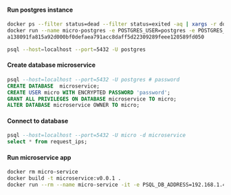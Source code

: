#### Run postgres instance

```bash
docker ps --filter status=dead --filter status=exited -aq | xargs -r docker rm -v
docker run --name micro-postgres -e POSTGRES_USER=postgres -e POSTGRES_PASSWORD=password -p 5432:5432 -d postgres
a138091fa815a92d000bf0defaea791acc8daff5d22309289feee120589fd050

psql --host=localhost --port=5432 -U postgres

```          

#### Create database microservice

```sql
psql --host=localhost --port=5432 -U postgres # password
CREATE DATABASE  microservice;
CREATE USER micro WITH ENCRYPTED PASSWORD 'password'; 
GRANT ALL PRIVILEGES ON DATABASE microservice TO micro;
ALTER DATABASE microservice OWNER TO micro;
```

#### Connect to database
```sql
psql --host=localhost --port=5432 -U micro -d microservice
select * from request_ips;


```


#### Run microservice app
```bash
docker rm micro-service
docker build -t microservice:v0.0.1 .
docker run --rm --name micro-service -it -e PSQL_DB_ADDRESS=192.168.1.45 -p 5001:8000 -d microservice:v0.0.1

```